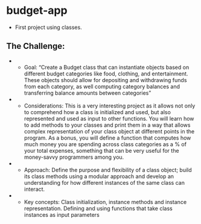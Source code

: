# budget-app
* First project using classes.

## The Challenge:

- * Goal: 
“Create a Budget class that can instantiate objects based on different budget categories like food, clothing, and entertainment. These objects should allow for depositing and withdrawing funds from each category, as well computing category balances and transferring balance amounts between categories”

- * Considerations: 
This is a very interesting project as it allows not only to comprehend how a class is initialized and used, but also represented and used as input to other functions. You will learn how to add methods to your classes and print them in a way that allows complex representation of your class object at different points in the program. As a bonus, you will define a function that computes how much money you are spending across class categories as a % of your total expenses, something that can be very useful for the money-savvy programmers among you.

- * Approach: 
Define the purpose and flexibility of a class object; build its class methods using a modular approach and develop an understanding for how different instances of the same class can interact.

- * Key concepts: 
Class initialization, instance methods and instance representation. Defining and using functions that take class instances as input parameters